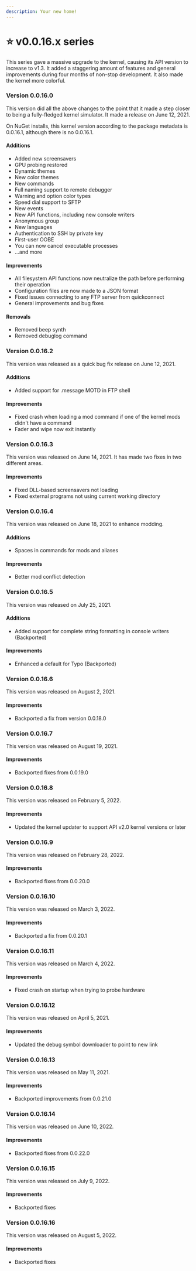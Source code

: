 ```yaml
---
description: Your new home!
---
```


# ⭐ v0.0.16.x series

This series gave a massive upgrade to the kernel, causing its API version to increase to v1.3. It added a staggering amount of features and general improvements during four months of non-stop development. It also made the kernel more colorful.

### Version 0.0.16.0

This version did all the above changes to the point that it made a step closer to being a fully-fledged kernel simulator. It made a release on June 12, 2021.

On NuGet installs, this kernel version according to the package metadata is 0.0.16.1, although there is no 0.0.16.1.

#### Additions

* Added new screensavers
* GPU probing restored
* Dynamic themes
* New color themes
* New commands
* Full naming support to remote debugger
* Warning and option color types
* Speed dial support to SFTP
* New events
* New API functions, including new console writers
* Anonymous group
* New languages
* Authentication to SSH by private key
* First-user OOBE
* You can now cancel executable processes
* ...and more

#### Improvements

* All filesystem API functions now neutralize the path before performing their operation
* Configuration files are now made to a JSON format
* Fixed issues connecting to any FTP server from quickconnect
* General improvements and bug fixes

#### Removals

* Removed beep synth
* Removed debuglog command

### Version 0.0.16.2

This version was released as a quick bug fix release on June 12, 2021.

#### Additions

* Added support for .message MOTD in FTP shell

#### Improvements

* Fixed crash when loading a mod command if one of the kernel mods didn't have a command
* Fader and wipe now exit instantly

### Version 0.0.16.3

This version was released on June 14, 2021. It has made two fixes in two different areas.

#### Improvements

* Fixed DLL-based screensavers not loading
* Fixed external programs not using current working directory

### Version 0.0.16.4

This version was released on June 18, 2021 to enhance modding.

#### Additions

* Spaces in commands for mods and aliases

#### Improvements

* Better mod conflict detection

### Version 0.0.16.5

This version was released on July 25, 2021.

#### Additions

* Added support for complete string formatting in console writers (Backported)

#### Improvements

* Enhanced a default for Typo (Backported)

### Version 0.0.16.6

This version was released on August 2, 2021.

#### Improvements

* Backported a fix from version 0.0.18.0

### Version 0.0.16.7

This version was released on August 19, 2021.

#### Improvements

* Backported fixes from 0.0.19.0

### Version 0.0.16.8

This version was released on February 5, 2022.

#### Improvements

* Updated the kernel updater to support API v2.0 kernel versions or later

### Version 0.0.16.9

This version was released on February 28, 2022.

#### Improvements

* Backported fixes from 0.0.20.0

### Version 0.0.16.10

This version was released on March 3, 2022.

#### Improvements

* Backported a fix from 0.0.20.1

### Version 0.0.16.11

This version was released on March 4, 2022.

#### Improvements

* Fixed crash on startup when trying to probe hardware

### Version 0.0.16.12

This version was released on April 5, 2021.

#### Improvements

* Updated the debug symbol downloader to point to new link

### Version 0.0.16.13

This version was released on May 11, 2021.

#### Improvements

* Backported improvements from 0.0.21.0

### Version 0.0.16.14

This version was released on June 10, 2022.

#### Improvements

* Backported fixes from 0.0.22.0

### Version 0.0.16.15

This version was released on July 9, 2022.

#### Improvements

* Backported fixes

### Version 0.0.16.16

This version was released on August 5, 2022.

#### Improvements

* Backported fixes
